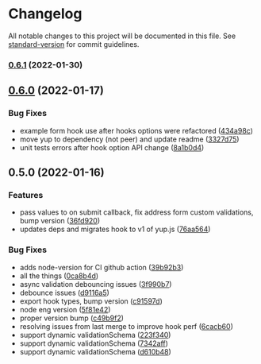 # Changelog

All notable changes to this project will be documented in this file. See [standard-version](https://github.com/conventional-changelog/standard-version) for commit guidelines.

### [0.6.1](https://github.com/platypusrex/react-hook-form/compare/v0.6.0...v0.6.1) (2022-01-30)

## [0.6.0](https://github.com/platypusrex/react-hook-form/compare/v0.5.0...v0.6.0) (2022-01-17)


### Bug Fixes

* example form hook use after hooks options were refactored ([434a98c](https://github.com/platypusrex/react-hook-form/commit/434a98c9c62090cf762484c55806c68a6d5d5789))
* move yup to dependency (not peer) and update readme ([3327d75](https://github.com/platypusrex/react-hook-form/commit/3327d75226cb9a4d1b2f7b01c6acdf9c719fc669))
* unit tests errors after hook option API change ([8a1b0d4](https://github.com/platypusrex/react-hook-form/commit/8a1b0d4789f1e0ec74e0b174bbcc25a17653e5c7))

## 0.5.0 (2022-01-16)


### Features

* pass values to on submit callback, fix address form custom validations, bump version ([36fd920](https://github.com/platypusrex/react-hook-form/commit/36fd9205f62cf30a7372a661603948f8613c4a38))
* updates deps and migrates hook to v1 of yup.js ([76aa564](https://github.com/platypusrex/react-hook-form/commit/76aa5641a05346a675a91dfc365b47616956addd))


### Bug Fixes

* adds node-version for CI github action ([39b92b3](https://github.com/platypusrex/react-hook-form/commit/39b92b302d7f84e626a1cb4d743e45bb3b5f4c20))
* all the things ([0ca8b4d](https://github.com/platypusrex/react-hook-form/commit/0ca8b4d189100def856a1216d65727643cbf8e31))
* async validation debouncing issues ([3f990b7](https://github.com/platypusrex/react-hook-form/commit/3f990b7b7ef16bd0c1a4313ab98261935d06e3cb))
* debounce issues ([d9116a5](https://github.com/platypusrex/react-hook-form/commit/d9116a531bfcaee34f9aa3ebdc264fc6444c2508))
* export hook types, bump version ([c91597d](https://github.com/platypusrex/react-hook-form/commit/c91597df0185f66de994a5ac3a8b0744eb70eae4))
* node eng version ([5f81e42](https://github.com/platypusrex/react-hook-form/commit/5f81e4267d603dd6e4b02e30eb4a04aec1453c1f))
* proper version bump ([c49b9f2](https://github.com/platypusrex/react-hook-form/commit/c49b9f2a134d4db810c21e45b563018ca3848457))
* resolving issues from last merge to improve hook perf ([6cacb60](https://github.com/platypusrex/react-hook-form/commit/6cacb6074a49f78956af20f25daa61e995bc8a45))
* support dynamic validationSchema ([223f340](https://github.com/platypusrex/react-hook-form/commit/223f3401e4e07f59cb7355d20496b1709986aae6))
* support dynamic validationSchema ([7342aff](https://github.com/platypusrex/react-hook-form/commit/7342aff9bba66027a9b23af96b4d8f2b7f03ea61))
* support dynamic validationSchema ([d610b48](https://github.com/platypusrex/react-hook-form/commit/d610b48d525a158d89d9a3f5303ad28191e5a5eb))
